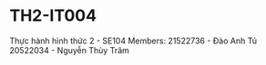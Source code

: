 # TH2-IT004

Thực hành hình thức 2 - SE104
Members:
21522736 - Đào Anh Tú
20522034 - Nguyễn Thùy Trâm